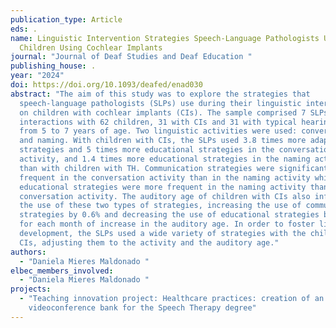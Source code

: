```yaml
---
publication_type: Article
eds: .
name: Linguistic Intervention Strategies Speech-Language Pathologists Use With
  Children Using Cochlear Implants
journal: "Journal of Deaf Studies and Deaf Education "
publishing_house: .
year: "2024"
doi: https://doi.org/10.1093/deafed/enad030
abstract: "The aim of this study was to explore the strategies that
  speech-language pathologists (SLPs) use during their linguistic interventions
  on children with cochlear implants (CIs). The sample comprised 7 SLPs in
  interactions with 62 children, 31 with CIs and 31 with typical hearing (TH),
  from 5 to 7 years of age. Two linguistic activities were used: conversation
  and naming. With children with CIs, the SLPs used 3.8 times more adaptation
  strategies and 5 times more educational strategies in the conversation
  activity, and 1.4 times more educational strategies in the naming activity
  than with children with TH. Communication strategies were significantly more
  frequent in the conversation activity than in the naming activity while
  educational strategies were more frequent in the naming activity than in the
  conversation activity. The auditory age of children with CIs also influenced
  the use of these two types of strategies, increasing the use of communication
  strategies by 0.6% and decreasing the use of educational strategies by 1.2%
  for each month of increase in the auditory age. In order to foster linguistic
  development, the SLPs used a wide variety of strategies with the children with
  CIs, adjusting them to the activity and the auditory age."
authors:
  - "Daniela Mieres Maldonado "
elbec_members_involved:
  - "Daniela Mieres Maldonado "
projects:
  - "Teaching innovation project: Healthcare practices: creation of an online
    videoconference bank for the Speech Therapy degree"
---
```

